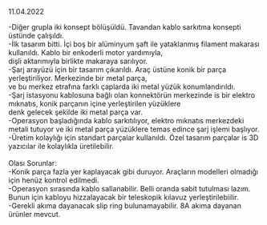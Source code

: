 11.04.2022

-Diğer grupla iki konsept bölüşüldü. Tavandan kablo sarkıtma konsepti üstünde çalışıldı. <br />
-İlk tasarım bitti. İçi boş bir alüminyum şaft ile yataklanmış filament makarası kullanıldı. Kablo bir enkoderli motor yardımıyla, <br />
    dişli aktarımıyla birlikte makaraya sarılıyor. <br />
-Şarj arayüzü için bir tasarım çıkarıldı. Araç üstüne konik bir parça yerleştiriliyor. Merkezinde bir metal parça, <br />
     ve bu merkez etrafına farklı çaplarda iki metal yüzük konumlandırıldı. <br />
-Şarj istasyonu kablosuna bağlı olan konnektörün merkezinde is bir elektro mıknatıs, konik parçanın içine yerleştirilen yüzüklere <br />
    denk gelecek şekilde iki metal parça var. <br />
-Operasyon başladığında kablo sarkıtılıyor, elektro mıknatıs merkezdeki metali tutuyor ve iki metal parça yüzüklere temas edince şarj işlemi başlıyor. <br />
-Üretim kolaylığı için standart parçalar kullanıldı. Özel tasarım parçalar is 3D yazıcılar ile kolaylıkla üretilebilir. <br />
<br />
Olası Sorunlar: <br />
-Konik parça fazla yer kaplayacak gibi duruyor. Araçların modelleri olmadığı için henüz kontrol edilmedi. <br />
-Operasyon sırasında kablo sallanabilir. Belli oranda sabit tutulması lazım. Bunun için kabloyu hizzalayacak bir teleskopik kılavuz yerleştirilebiilir. <br />
-Gerekli akıma dayanacak slip ring bulunamayabilir. 8A akıma dayanan ürünler mevcut. <br />

